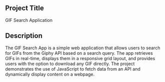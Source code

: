 ## Project Title
GIF Search Application

## Description
The GIF Search App is a simple web application that allows users to search for GIFs from the Giphy API based on a search query. The app retrieves GIFs in real-time, displays them in a responsive grid layout, and provides users with the option to download any GIF directly. The project demonstrates the use of JavaScript to fetch data from an API and dynamically display content on a webpage.
